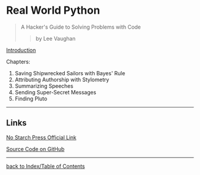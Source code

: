 # Real World Python
> A Hacker's Guide to Solving Problems with Code
>> by Lee Vaughan

[Introduction](rwpIntro.md)

Chapters:
1. Saving Shipwrecked Sailors with Bayes' Rule
2. Attributing Authorship with Stylometry
3. Summarizing Speeches
4. Sending Super-Secret Messages
5. Finding Pluto


---
## Links

[No Starch Press Official Link](https://nostarch.com/real-world-python)

[Source Code on GitHub](https://github.com/rlvaugh/Real_World_Python)


---
[back to Index/Table of Contents](index.md)
